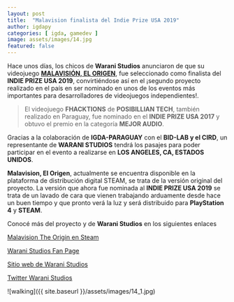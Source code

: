 ```yaml
---
layout: post
title:  "Malavision finalista del Indie Prize USA 2019"
author: igdapy
categories: [ igda, gamedev ]
image: assets/images/14.jpg
featured: false
---
```

Hace unos días, los chicos de **Warani Studios** anunciaron de que su videojuego **[MALAVISIÓN, EL ORIGEN][steam]**, fue seleccionado como finalista del **INDIE PRIZE USA 2019**, convirtiéndose así en el ¡segundo proyecto realizado en el país en ser nominado en unos de los eventos más importantes para desarrolladores de videojuegos independientes!. 

> El videojuego **FHACKTIONS** de **POSIBILLIAN TECH**, también realizado en Paraguay, fue nominado en el **INDIE PRIZE USA 2017** y obtuvo el premio en la categoría **MEJOR AUDIO**.

Gracias a la colaboración de **IGDA-PARAGUAY** con el **BID-LAB y el CIRD**, un representante de **WARANI STUDIOS** tendrá los pasajes para poder participar en el evento a realizarse en **LOS ANGELES, CA, ESTADOS UNIDOS**.

**Malavision, El Origen**, actualmente se encuentra disponible en la plataforma de distribución digital STEAM, se trata de la versión original del proyecto. La versión que ahora fue nominada al **INDIE PRIZE USA 2019** se trata de un lavado de cara que vienen trabajando arduamente desde hace un buen tiempo y que pronto verá la luz y será distribuido para **PlayStation 4** y **STEAM**.

Conocé más del proyecto y de **Warani Studios** en los siguientes enlaces

[Malavision The Origin en Steam][steam]

[Warani Studios Fan Page][fp]

[Sitio web de Warani Studios][web]

[Twitter Warani Studios][tw]

[fp]:https://www.facebook.com/waranistudios/
[web]:http://waranistudios.com/
[tw]:https://twitter.com/waranistudios
[steam]:https://store.steampowered.com/app/511490/Malavision_The_Origin/

![walking]({{ site.baseurl }}/assets/images/14_1.jpg)
